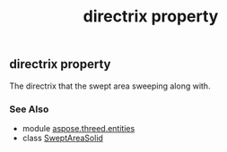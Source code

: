 ﻿---
title: directrix property
second_title: Aspose.3D for Python via .NET API References
description: 
type: docs
weight: 100
url: /python-net/aspose.threed.entities/sweptareasolid/directrix/
is_root: false
---

## directrix property


The directrix that the swept area sweeping along with.

### See Also
* module [aspose.threed.entities](../../)
* class [SweptAreaSolid](/3d/python-net/aspose.threed.entities/sweptareasolid)
